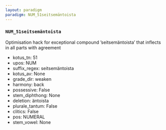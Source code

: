 ```yaml
---
layout: paradigm
paradigm: NUM_51seitsemäntoista
---
```

### ` NUM_51seitsemäntoista `

Optimisation hack for exceptional compound ’seitsemäntoista’ that inflects in all parts with agreement
* kotus_tn: 51
* upos: NUM
* suffix_regex: seitsemäntoista
* kotus_av: None
* grade_dir: weaken
* harmony: back
* possessive: False
* stem_diphthong: None
* deletion: äntoista
* plurale_tantum: False
* clitics: False
* pos: NUMERAL
* stem_vowel: None
